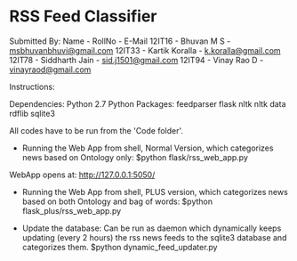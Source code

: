 # RSS Feed Classifier

Submitted By:
Name	-	RollNo	-	E-Mail
12IT16	-	Bhuvan M S	-	msbhuvanbhuvi@gmail.com
12IT33	-	Kartik Koralla	-	k.koralla@gmail.com
12IT78	-	Siddharth Jain	-	sid.j1501@gmail.com
12IT94	-	Vinay Rao D	-	vinayraod@gmail.com

Instructions:

Dependencies:
Python 2.7
Python Packages:
	feedparser
	flask
	nltk
	nltk data
	rdflib
	sqlite3


All codes have to be run from the 'Code folder'.
 - Running the Web App from shell, Normal Version, which categorizes news based on Ontology only: 
$python flask/rss_web_app.py

WebApp opens at: http://127.0.0.1:5050/

 -  Running the Web App from shell, PLUS version, which categorizes news based on both Ontology and bag of words: 
$python flask_plus/rss_web_app.py

 - Update the database: Can be run as daemon which dynamically keeps updating (every 2 hours) the rss news feeds to the sqlite3 database and categorizes them.
$python dynamic_feed_updater.py

